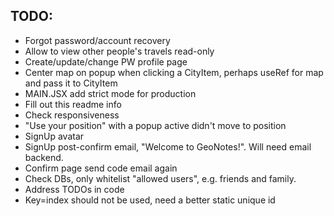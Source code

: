 ## TODO:

- Forgot password/account recovery
- Allow to view other people's travels read-only
- Create/update/change PW profile page
- Center map on popup when clicking a CityItem, perhaps useRef for map and pass it to CityItem
- MAIN.JSX add strict mode for production
- Fill out this readme info
- Check responsiveness
- "Use your position" with a popup active didn't move to position
- SignUp avatar
- SignUp post-confirm email, "Welcome to GeoNotes!". Will need email backend.
- Confirm page send code email again
- Check DBs, only whitelist "allowed users", e.g. friends and family.
- Address TODOs in code
- Key=index should not be used, need a better static unique id
